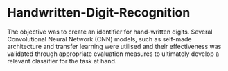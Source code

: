 # Handwritten-Digit-Recognition
The objective was to create an identifier for hand-written digits. Several Convolutional Neural Network (CNN) models, such as self-made architecture and transfer learning were utilised and their effectiveness was validated through appropriate evaluation measures to ultimately develop a relevant classifier for the task at hand.

